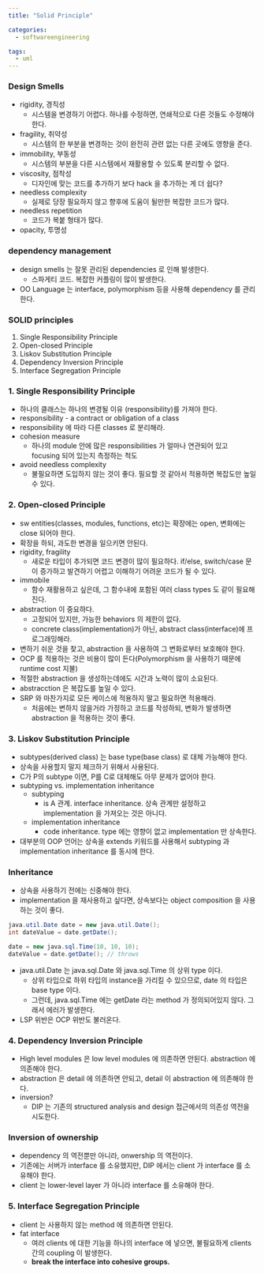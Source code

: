 ```yaml
---
title: "Solid Principle"

categories:
  - softwareengineering

tags:
  - uml
---
```


### Design Smells
- rigidity, 경직성
  - 시스템을 변경하기 어렵다. 하나를 수정하면, 연쇄적으로 다른 것들도 수정해야 한다.
- fragility, 취약성
  - 시스템의 한 부분을 변경하는 것이 완전히 관련 없는 다른 곳에도 영향을 준다.
- immobility, 부동성
  - 시스템의 부분을 다른 시스템에서 재활용할 수 있도록 분리할 수 없다.
- viscosity, 점착성
  - 디자인에 맞는 코드를 추가하기 보다 hack 을 추가하는 게 더 쉽다?
- needless complexity
  - 실제로 당장 필요하지 않고 향후에 도움이 될만한 복잡한 코드가 많다.
- needless repetition
  - 코드가 복붙 형태가 많다.
- opacity, 투명성

### dependency management
- design smells 는 잘못 관리된 dependencies 로 인해 발생한다.
  - 스파게티 코드. 복잡한 커플링이 많이 발생한다.
- OO Language 는 interface, polymorphism 등을 사용해 dependency 를 관리한다.

### SOLID principles
1. Single Responsibility Principle
2. Open-closed Principle
3. Liskov Substitution Principle
4. Dependency Inversion Principle
5. Interface Segregation Principle

### 1. Single Responsibility Principle
- 하나의 클래스는 하나의 변경될 이유 (responsibility)를 가져야 한다.
- responsibility - a contract or obligation of a class
- responsibility 에 따라 다른 classes 로 분리해라.
- cohesion measure
  - 하나의 module 안에 많은 responsibilities 가 얼마나 연관되어 있고 focusing 되어 있는지 측정하는 척도
- avoid needless complexity
  - 불필요하면 도입하지 않는 것이 좋다. 필요할 것 같아서 적용하면 복잡도만 높일 수 있다.


### 2. Open-closed Principle
- sw entities(classes, modules, functions, etc)는 확장에는 open, 변화에는 close 되어야 한다.
- 확장을 하되, 과도한 변경을 일으키면 안된다.
- rigidity, fragility 
  - 새로운 타입이 추가되면 코드 변경이 많이 필요하다. if/else, switch/case 문이 증가하고 발견하기 어렵고 이해하기 어려운 코드가 될 수 있다.
- immobile
  - 함수 재활용하고 싶은데, 그 함수내에 포함된 여러 class types 도 같이 필요해진다.
- abstraction 이 중요하다.
  - 고정되어 있지만, 가능한 behaviors 의 제한이 없다. 
  - concrete class(implementation)가 아닌, abstract class(interface)에 프로그래밍해라.
- 변하기 쉬운 것을 찾고, abstraction 을 사용하여 그 변화로부터 보호해야 한다.
- OCP 를 적용하는 것은 비용이 많이 든다(Polymorphism 을 사용하기 때문에 runtime cost 지불)
- 적절한 abstraction 을 생성하는데에도 시간과 노력이 많이 소요된다.
- abstracction 은 복잡도를 높일 수 있다.
- SRP 와 마찬가지로 모든 케이스에 적용하지 말고 필요하면 적용해라.
    - 처음에는 변하지 않을거라 가정하고 코드를 작성하되, 변화가 발생하면 abstraction 을 적용하는 것이 좋다.


### 3. Liskov Substitution Principle
- subtypes(derived class) 는 base type(base class) 로 대체 가능해야 한다. 
- 상속을 사용할지 말지 체크하기 위해서 사용된다.
- C가 P의 subtype 이면, P를 C로 대체해도 아무 문제가 없어야 한다.
- subtyping vs. implementation inheritance
  - subtyping 
    - is A 관계. interface inheritance. 상속 관계만 설정하고 implementation 을 가져오는 것은 아니다.
  - implementation inheritance
    - code inheritance. type 에는 영향이 없고 implementation 만 상속한다.
- 대부분의 OOP 언어는 상속을 extends 키워드를 사용해서 subtyping 과 implementation inheritance 를 동시에 한다.

### Inheritance
- 상속을 사용하기 전에는 신중해야 한다. 
- implementation 을 재사용하고 싶다면, 상속보다는 object composition 을 사용하는 것이 좋다.


```java
java.util.Date date = new java.util.Date();
int dateValue = date.getDate();

date = new java.sql.Time(10, 10, 10);
dateValue = date.getDate(); // throws
```
- java.util.Date 는 java.sql.Date 와 java.sql.Time 의 상위 type 이다.
  - 상위 타입으로 하위 타입의 instance을 가리킬 수 있으므로, date 의 타입은 base type 이다.
  - 그런데, java.sql.Time 에는 getDate 라는 method 가 정의되어있지 않다. 그래서 에러가 발생한다.
- LSP 위반은 OCP 위반도 불러온다.
  
### 4. Dependency Inversion Principle
- High level modules 은 low level modules 에 의존하면 안된다. abstraction 에 의존해야 한다.
- abstraction 은 detail 에 의존하면 안되고, detail 이 abstraction 에 의존해야 한다.
- inversion?   
  - DIP 는 기존의 structured analysis and design 접근에서의 의존성 역전을 시도한다.

### Inversion of ownership
- dependency 의 역전뿐만 아니라, onwership 의 역전이다.
- 기존에는 서버가 interface 를 소유했지만, DIP 에서는 client 가 interface 를 소유해야 한다.
- client 는 lower-level layer 가 아니라 interface 를 소유해야 한다.

### 5. Interface Segregation Principle
- client 는 사용하지 않는 method 에 의존하면 안된다.
- fat interface
  - 여러 clients 에 대한 기능을 하나의 interface 에 넣으면, 불필요하게 clients 간의 coupling 이 발생한다.
  - **break the interface into cohesive groups.**
